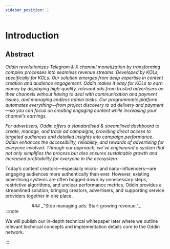 ```yaml
---
sidebar_position: 1
---
```


# Introduction

## Abstract

_Oddin revolutionizes Telegram & X channel monetization by transforming complex processes into seamless revenue streams. Developed by KOLs, specifically for KOLs. Our solution emerges from deep expertise in content creation and audience engagement. Oddin makes it easy for KOLs to earn money by displaying high-quality, relevant ads from trusted advertisers on their channels without having to deal with communication and payment issues, and managing endless admin tasks. Our programmatic platform automates everything—from project discovery to ad delivery and payment—so you can focus on creating engaging content while increasing your channel’s earnings._

_For advertisers, Oddin offers a standardised & streamlined dashboard to create, manage, and track ad campaigns, providing direct access to targeted audiences and detailed insights into campaign performance. Oddin enhances the accessibility, reliability, and rewards of advertising for everyone involved. Through our approach, we've engineered a system that not only simplifies the process but also ensures sustainable growth and increased profitability for everyone in the ecosystem._

Today’s content creators—especially micro- and nano-influencers—are engaging audiences more authentically than ever. However, existing advertising systems are often bogged down by unnecessary steps, restrictive algorithms, and unclear performance metrics. Oddin provides a streamlined solution, bringing creators, advertisers, and supporting service providers together in one place.

<center>
### _"Stop managing ads. Start growing revenue."_
</center>
:::note

We will publish our in-depth technical whitepaper later where we outline relevant technical concepts and implementation details core to the Oddin network.

:::
